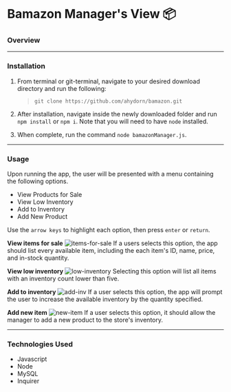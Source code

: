 # Bamazon Manager's View 📦

### **Overview**

---

### **Installation**

1. From terminal or git-terminal, navigate to your desired download directory and run the following:

    >`git clone https://github.com/ahydorn/bamazon.git`

2. After installation, navigate inside the newly downloaded folder and run `npm install` or `npm i`. Note that you will need to have `node` installed.

3. When complete, run the command `node bamazonManager.js`.

---

### **Usage**

Upon running the app, the user will be presented with a menu containing the following options. 

  * View Products for Sale
  * View Low Inventory
  * Add to Inventory
  * Add New Product

Use the `arrow keys` to highlight each option, then press `enter` or `return`.

**View items for sale**
![items-for-sale](/images/assets/items-for-sale.png)
If a users selects this option, the app should list every available item, including the each item's ID, name, price, and in-stock quantity.

**View low inventory**
![low-inventory](/images/assets/low-inv.png)
Selecting this option will list all items with an inventory count lower than five.

**Add to inventory**
![add-inv](/images/assets/add-inv.png)
If a user selects this option, the app will prompt the user to increase the available inventory by the quantity specified.

**Add new item**
![new-item](/images/assets/new-item.png)
If a user selects this option, it should allow the manager to add a new product to the store's inventory.

---

### Technologies Used

* Javascript
* Node
* MySQL
* Inquirer
